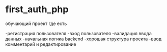 ﻿# first_auth_php
обучающий проект где есть

-регистрация пользователя
-вход пользователя
-валидация ввода данных
-начальная логика backend
-хорошая структура проекта
-ввод комментарий и редактирование
